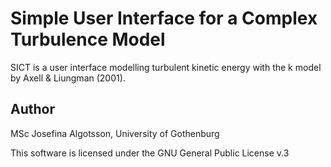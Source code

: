 # Simple User Interface for a Complex Turbulence Model

SICT is a user interface modelling turbulent kinetic energy 
with the k model by Axell & Liungman (2001).

## Author

MSc Josefina Algotsson, University of Gothenburg

This software is licensed under the GNU General Public License v.3
